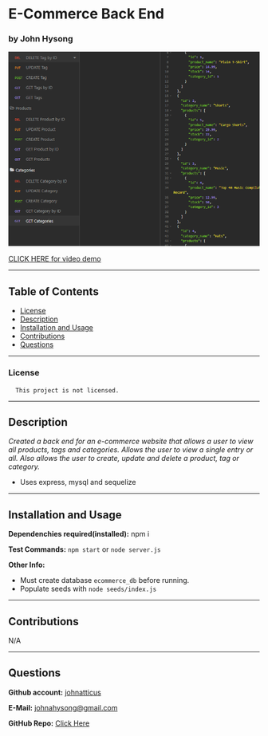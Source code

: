 
# E-Commerce Back End

### by John Hysong

![E-Commerce Back End](https://raw.githubusercontent.com/johnatticus/E-Commerce-Back-End/main/assets/images/screenshot.png)

[CLICK HERE for video demo](https://drive.google.com/file/d/1YIA5rD1l5PZjjux14TdgP8n__pPjRlDi/view)

---
## Table of Contents
  - [License](#license)
  - [Description](#description)
  - [Installation and Usage](#installation-and-usage)
  - [Contributions](#contributions)
  - [Questions](#questions)

---

### License
      
      This project is not licensed.


---  
## Description

*Created a back end for an e-commerce website that allows a user to view all products, tags and categories. Allows the user to view a single entry or all. Also allows the user to create, update and delete a product, tag or category.*

- Uses express, mysql and sequelize 

---

## Installation and Usage

**Dependenchies required(installed):** npm i

**Test Commands:** `npm start` or `node server.js`

**Other Info:**
- Must create database `ecommerce_db` before running.
- Populate seeds with `node seeds/index.js`

---

## Contributions

N/A

---

## Questions
**Github account:** [johnatticus](https://github.com/johnatticus)

**E-Mail:** [johnahysong@gmail.com](mailto:johnatticus)

**GitHub Repo:** [Click Here](https://github.com/johnatticus/E-Commerce-Back-End)


